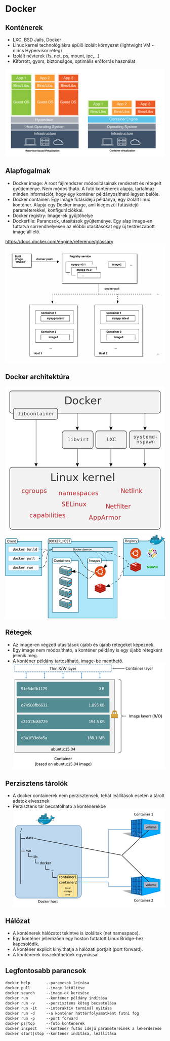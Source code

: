 # Docker
## Konténerek
- LXC, BSD Jails, Docker
- Linux kernel technológiákra épülő izolált környezet (lightwight VM ~ nincs Hypervisor réteg)
- Izolált névterek (fs, net, ps, mount, ipc,...)
- Kiforrott, gyors, biztonságos, optimális erőforrás használat

![containervsvm](../common/images/ContainerVsVM.jpg)

## Alapfogalmak
- Docker image: A root fájlrendszer módosításainak rendezett és rétegelt gyűjteménye. Nem módosítható. A futó konténerek alapja, tartalmaz minden információt, hogy egy konténer példányosítható legyen belőle.
- Docker container: Egy image futásidejű példánya, egy izolált linux konténer. Alapja egy Docker image, ami kiegészül futásidejű paraméterekkel, konfigurációkkal.
- Docker registry: Image-ek gyűjtőhelye
- Dockerfile: Parancsok, utasítások gyűjteménye. Egy alap image-en futtatva sorrendhelyesen az előbbi utasításokat egy új testreszabott image áll elő.  

https://docs.docker.com/engine/reference/glossary
![images_containers](../common/images/docker_images_containers.png)

## Docker architektúra
![dockerlinux](../common/images/dockerarch.png)
![dockerarch](../common/images/architecture.jpg)

## Rétegek
- Az image-en végzett utasítások újabb és újabb rétegeket képeznek.
- Egy image nem módosítható, a konténer példány is egy újabb rétegként jelenik meg.
- A konténer példány tartosítható, image-be menthető.
![containerlayers](../common/images/container-layers.jpg)

## Perzisztens tárolók
- A docker containerek nem perzisztensek, tehát leállítások esetén a tárolt adatok elvesznek
- Perzisztens tár becsatolható a konténerekbe
![sharedvolumes](../common/images/shared-volume.jpg)

## Hálózat
- A konténerek hálózatot tekintve is izoláltak (net namespace).
- Egy konténer jellemzően egy hoston futtatott Linux Bridge-hez kapcsolódik.
- A konténer explicit kinyithatja a hálózati portjait (port forward).
- A konténerek összeköthetőek egymással.

## Legfontosabb parancsok
```shell
docker help       --parancsok leírása
docker pull       --image letöltése
docker search     --image-ek keresése
docker run        --konténer példány indítása
docker run -v     --perzisztens köteg becsatolása
docker run -it    --interaktív terminál nyitása
docker run -d     --a konténer háttérfolyamatként futni fog
docker run -p     --port forward
docker ps|top     --futó konténerek
docker inspect    --konténer futás idejű paramétereinek a lekérdezése
docker start|stop --konténer indítása, leállítása
```
